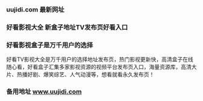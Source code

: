 ### uujidi.com 最新网址
### 好看影视大全 新盒子地址TV发布页好看入口
### 好看影视盒子是万千用户的选择
好看TV影视大全是万千用户的选择地址发布页，热门影视更新快，高清盒子在线随心看，好看盒子汇集多家影视资源的视频平台发布页入口，海量资源库，高清大片、热播好剧、爆笑综艺、人气动漫等，想看就看永久发布页！
### 备用地址 www.uujidi.com
